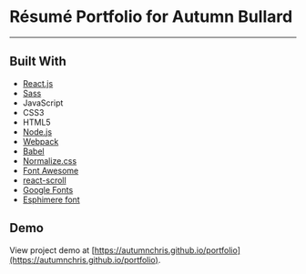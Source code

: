 # Résumé Portfolio for Autumn Bullard

---

## Built With
* [React.js](https://reactjs.org)
* [Sass](http://sass-lang.com)
* JavaScript
* CSS3
* HTML5
* [Node.js](https://nodejs.org/en)
* [Webpack](https://webpack.js.org)
* [Babel](https://babeljs.io)
* [Normalize.css](https://necolas.github.io/normalize.css)
* [Font Awesome](https://fontawesome.com)
* [react-scroll](https://github.com/fisshy/react-scroll)
* [Google Fonts](https://fonts.google.com)
* [Esphimere font](https://www.dafont.com/esphimere.font)

## Demo

View project demo at [https://autumnchris.github.io/portfolio](https://autumnchris.github.io/portfolio).
